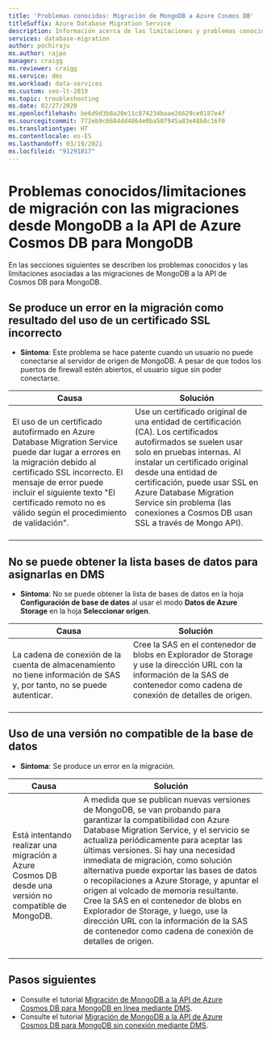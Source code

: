 ```yaml
---
title: 'Problemas conocidos: Migración de MongoDB a Azure Cosmos DB'
titleSuffix: Azure Database Migration Service
description: Información acerca de las limitaciones y problemas conocidos de migración con las migraciones de MongoDB a Azure Cosmos DB mediante Azure Database Migration Service.
services: database-migration
author: pochiraju
ms.author: rajpo
manager: craigg
ms.reviewer: craigg
ms.service: dms
ms.workload: data-services
ms.custom: seo-lt-2019
ms.topic: troubleshooting
ms.date: 02/27/2020
ms.openlocfilehash: be6d9d3b8a20e11c874234baae26629ce0187e4f
ms.sourcegitcommit: 772eb9c6684dd4864e0ba507945a83e48b8c16f0
ms.translationtype: HT
ms.contentlocale: es-ES
ms.lasthandoff: 03/19/2021
ms.locfileid: "91291817"
---
```

# <a name="known-issuesmigration-limitations-with-migrations-from-mongodb-to-azure-cosmos-dbs-api-for-mongodb"></a>Problemas conocidos/limitaciones de migración con las migraciones desde MongoDB a la API de Azure Cosmos DB para MongoDB

En las secciones siguientes se describen los problemas conocidos y las limitaciones asociadas a las migraciones de MongoDB a la API de Cosmos DB para MongoDB.

## <a name="migration-fails-as-a-result-of-using-the-incorrect-ssl-cert"></a>Se produce un error en la migración como resultado del uso de un certificado SSL incorrecto

* **Síntoma**: Este problema se hace patente cuando un usuario no puede conectarse al servidor de origen de MongoDB. A pesar de que todos los puertos de firewall estén abiertos, el usuario sigue sin poder conectarse.

| Causa         | Solución |
| ------------- | ------------- |
| El uso de un certificado autofirmado en Azure Database Migration Service puede dar lugar a errores en la migración debido al certificado SSL incorrecto. El mensaje de error puede incluir el siguiente texto "El certificado remoto no es válido según el procedimiento de validación". | Use un certificado original de una entidad de certificación (CA).  Los certificados autofirmados se suelen usar solo en pruebas internas. Al instalar un certificado original desde una entidad de certificación, puede usar SSL en Azure Database Migration Service sin problema (las conexiones a Cosmos DB usan SSL a través de Mongo API).<br><br> |

## <a name="unable-to-get-the-list-of-databases-to-map-in-dms"></a>No se puede obtener la lista bases de datos para asignarlas en DMS

* **Síntoma**: No se puede obtener la lista de bases de datos en la hoja **Configuración de base de datos** al usar el modo **Datos de Azure Storage** en la hoja **Seleccionar origen**.

| Causa         | Solución |
| ------------- | ------------- |
| La cadena de conexión de la cuenta de almacenamiento no tiene información de SAS y, por tanto, no se puede autenticar. | Cree la SAS en el contenedor de blobs en Explorador de Storage y use la dirección URL con la información de la SAS de contenedor como cadena de conexión de detalles de origen.<br><br> |

## <a name="using-an-unsupported-version-of-the-database"></a>Uso de una versión no compatible de la base de datos

* **Síntoma**: Se produce un error en la migración.

| Causa         | Solución |
| ------------- | ------------- |
| Está intentando realizar una migración a Azure Cosmos DB desde una versión no compatible de MongoDB. | A medida que se publican nuevas versiones de MongoDB, se van probando para garantizar la compatibilidad con Azure Database Migration Service, y el servicio se actualiza periódicamente para aceptar las últimas versiones. Si hay una necesidad inmediata de migración, como solución alternativa puede exportar las bases de datos o recopilaciones a Azure Storage, y apuntar el origen al volcado de memoria resultante. Cree la SAS en el contenedor de blobs en Explorador de Storage, y luego, use la dirección URL con la información de la SAS de contenedor como cadena de conexión de detalles de origen.<br><br> |

## <a name="next-steps"></a>Pasos siguientes

* Consulte el tutorial [Migración de MongoDB a la API de Azure Cosmos DB para MongoDB en línea mediante DMS](tutorial-mongodb-cosmos-db-online.md).
* Consulte el tutorial [Migración de MongoDB a la API de Azure Cosmos DB para MongoDB sin conexión mediante DMS](tutorial-mongodb-cosmos-db.md).